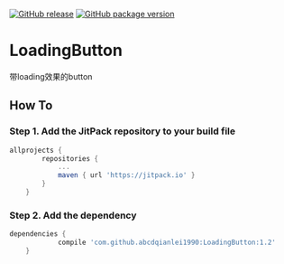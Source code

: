 [![GitHub release](https://img.shields.io/github/release/abcdqianlei1990/LoadingButton.svg)]() [![GitHub package version](https://img.shields.io/github/package-json/v/LoadingButton/shields.svg)]()

# LoadingButton
带loading效果的button

## How To
### Step 1. Add the JitPack repository to your build file
```groovy
allprojects {
		repositories {
			...
			maven { url 'https://jitpack.io' }
		}
	}
```
### Step 2. Add the dependency
```groovy
dependencies {
	        compile 'com.github.abcdqianlei1990:LoadingButton:1.2'
	}
```
